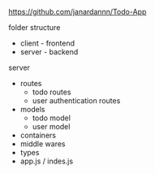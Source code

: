 https://github.com/janardannn/Todo-App

folder structure 
- client - frontend
- server - backend

server 
- routes 
  - todo routes
  - user authentication routes
- models
  - todo model
  - user model
- containers
- middle wares
- types
- app.js / indes.js
